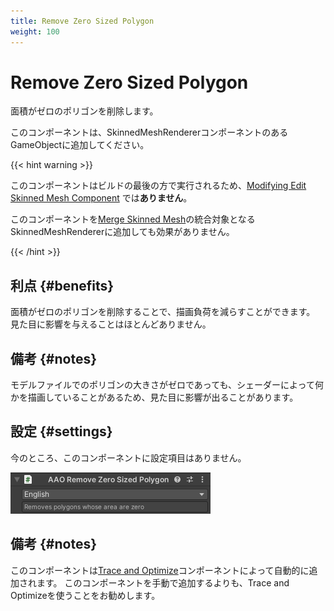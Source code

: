 ```yaml
---
title: Remove Zero Sized Polygon
weight: 100
---
```


# Remove Zero Sized Polygon

面積がゼロのポリゴンを削除します。

このコンポーネントは、SkinnedMeshRendererコンポーネントのあるGameObjectに追加してください。

{{< hint warning >}}

このコンポーネントはビルドの最後の方で実行されるため、[Modifying Edit Skinned Mesh Component](../../component-kind/edit-skinned-mesh-components#modifying-component) では**ありません**。

このコンポーネントを[Merge Skinned Mesh](../merge-skinned-mesh)の統合対象となるSkinnedMeshRendererに追加しても効果がありません。

{{< /hint >}}

## 利点 {#benefits}

面積がゼロのポリゴンを削除することで、描画負荷を減らすことができます。
見た目に影響を与えることはほとんどありません。

## 備考 {#notes}

モデルファイルでのポリゴンの大きさがゼロであっても、シェーダーによって何かを描画していることがあるため、見た目に影響が出ることがあります。

## 設定 {#settings}

今のところ、このコンポーネントに設定項目はありません。

![component.png](component.png)

## 備考 {#notes}

このコンポーネントは[Trace and Optimize](../trace-and-optimize)コンポーネントによって自動的に追加されます。
このコンポーネントを手動で追加するよりも、Trace and Optimizeを使うことをお勧めします。
